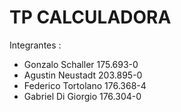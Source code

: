 # TP CALCULADORA
Integrantes : 
 - Gonzalo Schaller 175.693-0
 - Agustin Neustadt 203.895-0
 - Federico Tortolano 176.368-4
 - Gabriel Di Giorgio 176.304-0
